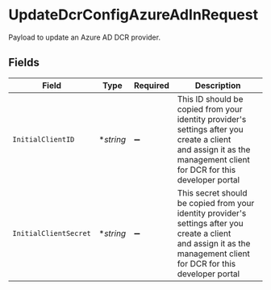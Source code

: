 # UpdateDcrConfigAzureAdInRequest

Payload to update an Azure AD DCR provider.


## Fields

| Field                                                                                                                                                                   | Type                                                                                                                                                                    | Required                                                                                                                                                                | Description                                                                                                                                                             |
| ----------------------------------------------------------------------------------------------------------------------------------------------------------------------- | ----------------------------------------------------------------------------------------------------------------------------------------------------------------------- | ----------------------------------------------------------------------------------------------------------------------------------------------------------------------- | ----------------------------------------------------------------------------------------------------------------------------------------------------------------------- |
| `InitialClientID`                                                                                                                                                       | **string*                                                                                                                                                               | :heavy_minus_sign:                                                                                                                                                      | This ID should be copied from your identity provider's settings after you create a client<br/>and assign it as the management client for DCR for this developer portal<br/> |
| `InitialClientSecret`                                                                                                                                                   | **string*                                                                                                                                                               | :heavy_minus_sign:                                                                                                                                                      | This secret should be copied from your identity provider's settings after you create a client<br/>and assign it as the management client for DCR for this developer portal<br/> |